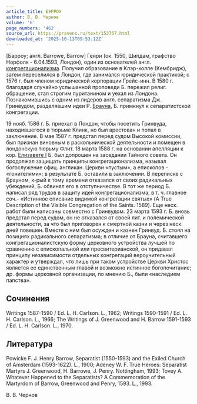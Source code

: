 ```yaml
---
article_title: БЭРРОУ
author: В. В. Чернов
volume: '6'
page_numbers: '462'
source_url: https://pravenc.ru/text/153767.html
downloaded_at: '2025-10-13T09:53:12Z'
---
```


[Барроу; англ. Barrowe, Barrow] Генри (ок. 1550, Шипдам, графство Норфолк - 6.04.1593, Лондон), один из основателей англ. [конгрегационализма](https://pravenc.ru/text/конгрегационализма.html). Получил образование в Клэр-холле (Кембридж), затем переселился в Лондон, где занимался юридической практикой; с 1576 г. был членом юридической корпорации Грейс-инн. В 1580 г. благодаря случайно услышанной проповеди Б. пережил религ. обращение, стал строгим пуританином и уехал из Лондона. Познакомившись с одним из лидеров англ. сепаратизма Дж. Гринвудом, разделявшим идеи Р. [Брауна](https://pravenc.ru/text/Брауна.html), Б. примкнул к сепаратистской конгрегации.

19 нояб. 1586 г. Б. приехал в Лондон, чтобы посетить Гринвуда, находившегося в тюрьме Клинк, но был арестован и попал в заключение. В мае 1587 г. предстал перед судом Высокой комиссии, был признан виновным в раскольнической деятельности и помещен в лондонскую тюрьму Флит. 18 марта 1588 г. на основании апелляции к кор. [Елизавете I](<https://pravenc.ru/text/Елизавете I.html>) Б. был допрошен на заседании Тайного совета. Он продолжал защищать принципы конгрегационализма, называл богослужение офиц. англикан. Церкви «пустым», а епископов - «гонителями»; в результате Б. оставили в заключении. В переписке с Брауном, к-рый к тому времени отказался от своих радикальных убеждений, Б. обвинял его в отступничестве. В тот же период Б. написал ряд трудов в защиту идей конгрегационализма, в т. ч. главное соч.- «Истинное описание видимой конгрегации святых» (A True Description of the Visible Congregation of the Saints. 1589). Еще неск. работ были написаны совместно с Гринвудом. 23 марта 1593 г. Б. вновь предстал перед судом, он не отказался от своей лит. и полемической деятельности, за что был приговорен к смертной казни и через неск. дней повешен. Вместе с ним был осужден и казнен Гринвуд. Б. стоял на позициях радикального сепаратизма; в отличие от Брауна, считавшего конгрегационалистскую форму церковного устройства лучшей по сравнению с епископальной или пресвитерианской, он придавал принципу независимости отдельных конгрегаций вероучительный характер и утверждал, что лишь при таком устройстве Церкви Христос является ее единственным главой и возможно истинное богопочитание; др. формы церковной организации, по мнению Б., были «наследием папства».

## Сочинения

Writings 1587-1590 / Ed. L. H. Carlson. L., 1962; Writings 1590-1591 / Ed. L. H. Carlson. L., 1966; The Writings of J. Greenwood and H. Barrow 1591-1593 / Ed. L. H. Carlson. L., 1970.

## Литература

Powicke F. J. Henry Barrow, Separatist (1550-1593) and the Exiled Church of Amsterdam (1593-1622). L., 1900; Adeney W. F. True Heroes: Separatist Martyrs J. Greenwood, H. Barrowe, J. Penry. Nottingham, 1993; Tovey A. Whatever Happened to the Separatists? A Commemoration of the Martyrdom of Barrow, Greenwood and Penry, 1593. L., 1993.

В. В. Чернов
